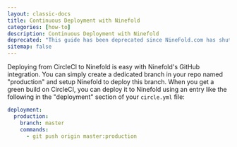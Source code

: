```yaml
---
layout: classic-docs
title: Continuous Deployment with Ninefold
categories: [how-to]
description: Continuous Deployment with Ninefold
deprecated: "This guide has been deprecated since NineFold.com has shutdown."
sitemap: false
---
```


Deploying from CircleCI to Ninefold is easy with Ninefold's GitHub integration.
You can simply create a dedicated branch in your repo named "production" and setup Ninefold to deploy
this branch. When you get a green build on CircleCI, you can deploy it to Ninefold using an entry like
the following in the "deployment" section of your `circle.yml` file:

```yaml
deployment:
  production:
    branch: master
    commands:
      - git push origin master:production
```
